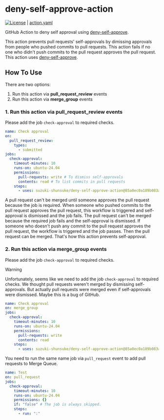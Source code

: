 # deny-self-approve-action

[![License](http://img.shields.io/badge/license-mit-blue.svg?style=flat-square)](https://raw.githubusercontent.com/suzuki-shunsuke/deny-self-approve-action/main/LICENSE) | [action.yaml](action.yaml)

GitHub Action to deny self approval using [deny-self-approve](https://github.com/suzuki-shunsuke/deny-self-approve).

This action prevents pull requests' self-approvals by dimissing approvals from people who pushed commits to pull requests.
This action fails if no one who didn't push commits to the pull request approves the pull request.
This action uses [deny-self-approve](https://github.com/suzuki-shunsuke/deny-self-approve).

## How To Use

There are two options:

1. Run this action via **pull_request_review** events
1. Run this action via **merge_group** events

### 1. Run this action via **pull_request_review** events

Please add the job `check-approval` to required checks.

```yaml
name: Check approval
on:
  pull_request_review:
    types:
      - submitted
jobs:
  check-approval:
    timeout-minutes: 10
    runs-on: ubuntu-24.04
    permissions:
      pull-requests: write # To dismiss self-approvals
      contents: read # To list commits in pull requests
    steps:
      - uses: suzuki-shunsuke/deny-self-approve-action@85a0ec0a189b083a84a95d37766f6f6df5aea1ba # v0.1.0
```

A pull request can't be merged until someone approves the pull request because the job is required.
When someone who pushed commits to the pull request approves the pull request, this workflow is triggered and self-approval is dismissed and the job fails.
The pull request can't be merged because the required job fails and the self-approval is dismissed.
If someone who doesn't push any commit to the pull request approves the pull request, the workflow is triggered and the job passes. Then the pull request can be merged.
That's how this action prevents self-approval.

### 2. Run this action via **merge_group** events

Please add the job `check-approval` to required checks.

> [!WARNING]
> Unfortunately, seems like we need to add the job `check-approval` to required checks.
> We thought pull requests weren't merged by dismissing self-approvals.
> But actually pull requests were merged even if self-approvals were dismissed.
> Maybe this is a bug of GitHub.

```yaml
name: Check approval
on: merge_group
jobs:
  check-approval:
    timeout-minutes: 10
    runs-on: ubuntu-24.04
    permissions:
      pull-requests: write
      contents: read
    steps:
      - uses: suzuki-shunsuke/deny-self-approve-action@85a0ec0a189b083a84a95d37766f6f6df5aea1ba # v0.1.0
```

You need to run the same name job via `pull_request` event to add pull requests to Merge Queue.

```yaml
name: Test
on: pull_request
jobs:
  check-approval:
    timeout-minutes: 10
    runs-on: ubuntu-24.04
    permissions: {}
    if: "false" # The job is always skipped.
    steps:
      - run: ":"
```
